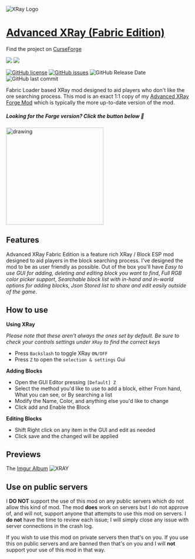 ![XRay Logo](https://raw.githubusercontent.com/AdvancedXRay/XRay-Fabric/refs/heads/main/.github/assets/xray-fabric-logo.svg)

# [Advanced XRay (Fabric Edition)](https://www.curseforge.com/minecraft/mc-mods/advanced-xray-fabric-edition)

Find the project on [CurseForge](https://www.curseforge.com/minecraft/mc-mods/advanced-xray-fabric-edition)

[![](https://cf.way2muchnoise.eu/short_444663.svg)](https://www.curseforge.com/minecraft/mc-mods/advanced-xray-fabric-edition)
[![](https://cf.way2muchnoise.eu/versions/444663.svg)](https://www.curseforge.com/minecraft/mc-mods/advanced-xray-fabric-edition)

[![GitHub license](https://img.shields.io/github/license/advancedxray/XRay-Fabric)](https://github.com/advancedxray/XRay-Fabric/blob/main/LICENSE)
[![GitHub issues](https://img.shields.io/github/issues/advancedxray/XRay-Fabric)](https://github.com/advancedxray/XRay-Fabric/issues)
![GitHub Release Date](https://img.shields.io/github/release-date/advancedxray/xray-Fabric)
![GitHub last commit](https://img.shields.io/github/last-commit/advancedxray/xray-Fabric)

Fabric Loader based XRay mod designed to aid players who don't like the ore searching process. This mod is an exact 1:1 copy of my [Advanced XRay Forge Mod](https://github.com/advancedxray/XRay-Mod/) which is typically the more up-to-date version of the mod.

##### Looking for the Forge version? Click the button below :tada:

<a href="https://github.com/advancedxray/xray-mod"><img src="https://raw.githubusercontent.com/AdvancedXRay/XRay-Fabric/refs/heads/main/.github/assets/xray-forge-badge.svg" alt="drawing" width="265"/>
</a>

## Features
Advanced XRay Fabric Edition is a feature rich XRay / Block ESP mod designed to aid players in the block searching process. I've designed the mod to be as user friendly as possible. Out of the box you'll have *Easy to use GUI for adding, deleting and editing block you want to find*, *Full RGB color picker support*, *Searchable block list with in-hand and in-world options for adding blocks*, *Json Stored list to share and edit easily outside of the game*.

## How to use

**Using XRay**

*Please note that these aren't always the ones set by default. Be sure to check your controls settings under `XRay` to find the correct keys*

- Press `Backslash` to toggle XRay `ON/OFF`
- Press `Z` to open the `selection & settings` Gui 

**Adding Blocks**

- Open the GUI Editor pressing `[Default] Z`
- Select the method you'd like to use to add a block, either From hand, What you can see, or By searching a list
- Modify the Name, Color, and anything else you'd like to change
- Click add and Enable the Block

**Editing Blocks**

- Shift Right click on any item in the GUI and edit as needed
- Click save and the changed will be applied

## Previews

The [Imgur Album](http://imgur.com/a/23dX5)
![XRAY](http://i.imgur.com/N3KOEaE.png)

## Use on public servers

I **DO NOT** support the use of this mod on any public servers which do not allow this kind of mod. The mod **does** work on servers but I do not approve of, and will not, support anyone that attempts to use this mod on servers. I **do not** have the time to review each issue; I will simply close any issue with server connections in the crash log. 

If you wish to use this mod on private servers then that's on you. If you use this on public servers and are banned then that's on you and I will **not** support your use of this mod in that way. 
